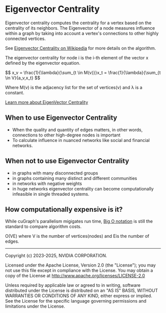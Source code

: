 # Eigenvector Centrality

Eigenvector centrality computes the centrality for a vertex based on the
centrality of its neighbors. The Eigenvector of a node measures influence within a graph by taking into account a vertex's connections to other highly connected vertices.


See [Eigenvector Centrality on Wikipedia](https://en.wikipedia.org/wiki/Eigenvector_centrality) for more details on the algorithm.

The eigenvector centrality for node i is the
i-th element of the vector x defined by the eigenvector equation.

$$
x_v = \frac{1}{\lambda}{\sum_{t \in M(v)}}x_t = \frac{1}{\lambda}{\sum_{t \in V}{a_v,x_t}
$$



Where M(v) is the adjacency list for the set of vertices(v) and λ is a constant.

[Learn more about EigenVector Centrality](https://www.sci.unich.it/~francesc/teaching/network/eigenvector.html)

## When to use Eigenvector Centrality
* When the quality and quantity of edges matters, in other words, connections to other high-degree nodes is important
* To calculate influence in nuanced networks like social and financial networks.

## When not to use Eigenvector Centrality
* in graphs with many disconnected groups
* in graphs containing many distinct and different communities
* in networks with negative weights
* in huge networks eigenvector centrality can become computationally infeasible in single threaded systems.


## How computationally expensive is it?
While cuGraph's parallelism migigates run time, [Big O notation](https://en.wikipedia.org/wiki/Big_O_notation) is still the standard to compare algorithm costs.

O(VE) where V is the number of vertices(nodes) and Eis the number of edges.

___
Copyright (c) 2023-2025, NVIDIA CORPORATION.

Licensed under the Apache License, Version 2.0 (the "License");  you may not use this file except in compliance with the License. You may obtain a copy of the License at http://www.apache.org/licenses/LICENSE-2.0

Unless required by applicable law or agreed to in writing, software distributed under the License is distributed on an "AS IS" BASIS, WITHOUT WARRANTIES OR CONDITIONS OF ANY KIND, either express or implied. See the License for the specific language governing permissions and limitations under the License.